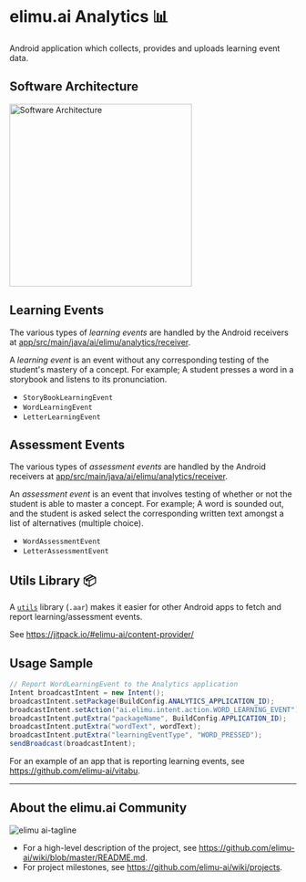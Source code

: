 # elimu.ai Analytics 📊

Android application which collects, provides and uploads learning event data.

## Software Architecture

[
  <img width="320" alt="Software Architecture" src="https://user-images.githubusercontent.com/15718174/83595568-fb6a1e00-a594-11ea-990a-10c0bd62ed11.png">
](https://github.com/elimu-ai/wiki/blob/master/SOFTWARE_ARCHITECTURE.md)

## Learning Events

The various types of _learning events_ are handled by the Android receivers at [app/src/main/java/ai/elimu/analytics/receiver](app/src/main/java/ai/elimu/analytics/receiver).

A _learning event_ is an event without any corresponding testing of the student's mastery of a concept. For example; A student presses a word in a storybook and listens to its pronunciation.

  * `StoryBookLearningEvent`
  * `WordLearningEvent`
  * `LetterLearningEvent`

## Assessment Events

The various types of _assessment events_ are handled by the Android receivers at [app/src/main/java/ai/elimu/analytics/receiver](app/src/main/java/ai/elimu/analytics/receiver).

An _assessment event_ is an event that involves testing of whether or not the student is able to master a concept. For example; A word is sounded out, and the student is asked select the corresponding written text amongst a list of alternatives (multiple choice).

  * `WordAssessmentEvent`
  * `LetterAssessmentEvent`

## Utils Library 📦

A [`utils`](utils) library (`.aar`) makes it easier for other Android apps to fetch and report learning/assessment events.

See https://jitpack.io/#elimu-ai/content-provider/

## Usage Sample

```java
// Report WordLearningEvent to the Analytics application
Intent broadcastIntent = new Intent();
broadcastIntent.setPackage(BuildConfig.ANALYTICS_APPLICATION_ID);
broadcastIntent.setAction("ai.elimu.intent.action.WORD_LEARNING_EVENT");
broadcastIntent.putExtra("packageName", BuildConfig.APPLICATION_ID);
broadcastIntent.putExtra("wordText", wordText);
broadcastIntent.putExtra("learningEventType", "WORD_PRESSED");
sendBroadcast(broadcastIntent);
```

For an example of an app that is reporting learning events, see https://github.com/elimu-ai/vitabu.

---

## About the elimu.ai Community

![elimu ai-tagline](https://user-images.githubusercontent.com/15718174/54360503-e8e88980-465c-11e9-9792-32b513105cf3.png)

 * For a high-level description of the project, see https://github.com/elimu-ai/wiki/blob/master/README.md.
 * For project milestones, see https://github.com/elimu-ai/wiki/projects.
